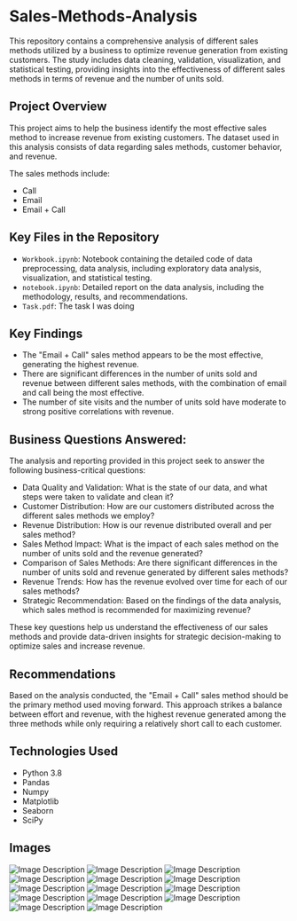 # Sales-Methods-Analysis

This repository contains a comprehensive analysis of different sales methods utilized by a business to optimize revenue generation from existing customers. The study includes data cleaning, validation, visualization, and statistical testing, providing insights into the effectiveness of different sales methods in terms of revenue and the number of units sold.

## Project Overview

This project aims to help the business identify the most effective sales method to increase revenue from existing customers. The dataset used in this analysis consists of data regarding sales methods, customer behavior, and revenue. 

The sales methods include: 
- Call
- Email
- Email + Call

## Key Files in the Repository

- `Workbook.ipynb`: Notebook containing the detailed code of data preprocessing, data analysis, including exploratory data analysis, visualization, and statistical testing.
- `notebook.ipynb`: Detailed report on the data analysis, including the methodology, results, and recommendations. 
- `Task.pdf`: The task I was doing 

## Key Findings

- The "Email + Call" sales method appears to be the most effective, generating the highest revenue.
- There are significant differences in the number of units sold and revenue between different sales methods, with the combination of email and call being the most effective.
- The number of site visits and the number of units sold have moderate to strong positive correlations with revenue.

## Business Questions Answered:
The analysis and reporting provided in this project seek to answer the following business-critical questions:

- Data Quality and Validation: What is the state of our data, and what steps were taken to validate and clean it?
- Customer Distribution: How are our customers distributed across the different sales methods we employ?
- Revenue Distribution: How is our revenue distributed overall and per sales method?
- Sales Method Impact: What is the impact of each sales method on the number of units sold and the revenue generated?
- Comparison of Sales Methods: Are there significant differences in the number of units sold and revenue generated by different sales methods?
- Revenue Trends: How has the revenue evolved over time for each of our sales methods?
- Strategic Recommendation: Based on the findings of the data analysis, which sales method is recommended for maximizing revenue?

These key questions help us understand the effectiveness of our sales methods and provide data-driven insights for strategic decision-making to optimize sales and increase revenue.

## Recommendations

Based on the analysis conducted, the "Email + Call" sales method should be the primary method used moving forward. This approach strikes a balance between effort and revenue, with the highest revenue generated among the three methods while only requiring a relatively short call to each customer.

## Technologies Used

- Python 3.8
- Pandas
- Numpy
- Matplotlib
- Seaborn
- SciPy

## Images
![Image Description](https://github.com/mbilalazeem/Sales-Methods-Analysis/blob/main/analysing%20sales%20data%20graph%20images/Customers%20over%20time%20by%20sales%20method1.png)
![Image Description](https://github.com/mbilalazeem/Sales-Methods-Analysis/blob/main/analysing%20sales%20data%20graph%20images/average%20units%20sold%20and%20revenue%20by%20sales%20method1.png)
![Image Description](https://github.com/mbilalazeem/Sales-Methods-Analysis/blob/main/analysing%20sales%20data%20graph%20images/correlation%20matrix1.png)
![Image Description](https://github.com/mbilalazeem/Sales-Methods-Analysis/blob/main/analysing%20sales%20data%20graph%20images/number%20of%20customers%20for%20each%20sales_method1.png)
![Image Description](https://github.com/mbilalazeem/Sales-Methods-Analysis/blob/main/analysing%20sales%20data%20graph%20images/number%20of%20items%20by%20each%20sales_method1.png)
![Image Description](https://github.com/mbilalazeem/Sales-Methods-Analysis/blob/main/analysing%20sales%20data%20graph%20images/revenue%20by%20each%20sales_method1.png)
![Image Description](https://github.com/mbilalazeem/Sales-Methods-Analysis/blob/main/analysing%20sales%20data%20graph%20images/single%20variable%20-%20Distribution%20of%20Number%20of%20Products%20Sold1.png)
![Image Description](https://github.com/mbilalazeem/Sales-Methods-Analysis/blob/main/analysing%20sales%20data%20graph%20images/single%20variable%20-%20Distribution%20of%20Sites%20visit1.png)
![Image Description](https://github.com/mbilalazeem/Sales-Methods-Analysis/blob/main/analysing%20sales%20data%20graph%20images/single%20variable%20-%20Distribution%20of%20Weeks1.png)
![Image Description](https://github.com/mbilalazeem/Sales-Methods-Analysis/blob/main/analysing%20sales%20data%20graph%20images/single%20variable%20-%20Distribution%20of%20Years%20as%20Customer%201.png)
![Image Description](https://github.com/mbilalazeem/Sales-Methods-Analysis/blob/main/analysing%20sales%20data%20graph%20images/single%20variable%20-%20Distribution%20of%20revenue1.png)
![Image Description](https://github.com/mbilalazeem/Sales-Methods-Analysis/blob/main/analysing%20sales%20data%20graph%20images/single%20variable%20-%20count%20of%20customers%20per%20sales%20method1.png)
![Image Description](https://github.com/mbilalazeem/Sales-Methods-Analysis/blob/main/analysing%20sales%20data%20graph%20images/single%20variable%20-%20count%20of%20customers%20per%20state1.png)
![Image Description](https://github.com/mbilalazeem/Sales-Methods-Analysis/blob/main/analysing%20sales%20data%20graph%20images/violin%20plot%20for%20sales%20method1.png)
